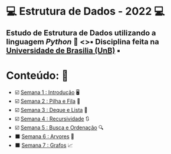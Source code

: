 # :computer: Estrutura de Dados - 2022 :computer:

<b style="font-size: 20px">Estudo de Estrutura de Dados utilizando a linguagem *Python* :snake:
<>:black_small_square: Disciplina feita na <a href="https://www.unb.br/">Universidade de Brasilia (UnB)</a> :black_small_square:</p></b>

# Conteúdo: :brain:

* :ballot_box_with_check: [Semana 1 : Introdução](https://github.com/savio-henrique/ED-2022/tree/master/Sem1) :desktop_computer:
* :ballot_box_with_check: [Semana 2 : Pilha e Fila](https://github.com/savio-henrique/ED-2022/tree/master/Sem2) :green_book:
* :ballot_box_with_check: [Semana 3 : Deque e Lista](https://github.com/savio-henrique/ED-2022/tree/master/Sem3) :book:
* :ballot_box_with_check: [Semana 4 : Recursividade](https://github.com/savio-henrique/ED-2022/tree/master/Sem4) :arrows_clockwise:
* :ballot_box_with_check: [Semana 5 : Busca e Ordenação](https://github.com/savio-henrique/ED-2022/tree/master/Sem5) :mag:
* :black_large_square: [Semana 6 : Arvores](https://github.com/savio-henrique/ED-2022/tree/master/Sem6) :herb:
* :black_large_square: [Semana 7 : Grafos](https://github.com/savio-henrique/ED-2022/tree/master/Sem6) :chart_with_upwards_trend: